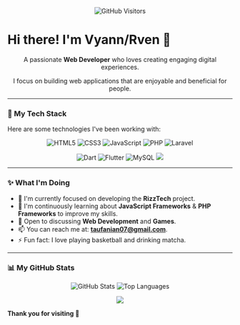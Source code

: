 <p align="center">
  <img src="https://komarev.com/ghpvc/?username=rven24&style=for-the-badge&color=orange" alt="GitHub Visitors" />
</p>

# Hi there! I'm Vyann/Rven 👋

<div align="center">
  <p>A passionate <b>Web Developer</b> who loves creating engaging digital experiences.</p>
  <p>I focus on building web applications that are enjoyable and beneficial for people.</p>
</div>

---

### 🚀 My Tech Stack

Here are some technologies I've been working with:

<p align="center">
  <img src="https://img.shields.io/badge/HTML5-E34F26?style=for-the-badge&logo=html5&logoColor=white" alt="HTML5" />
  <img src="https://img.shields.io/badge/CSS3-1572B6?style=for-the-badge&logo=css3&logoColor=white" alt="CSS3" />
  <img src="https://img.shields.io/badge/JavaScript-F7DF1E?style=for-the-badge&logo=javascript&logoColor=black" alt="JavaScript" />
  <img src="https://img.shields.io/badge/PHP-777BB4?style=for-the-badge&logo=php&logoColor=white" alt="PHP" />
  <img src="https://img.shields.io/badge/Laravel-FF2D20?style=for-the-badge&logo=laravel&logoColor=white" alt="Laravel" />
</p>
<p align="center">
  <img src="https://img.shields.io/badge/Dart-0175C2?style=for-the-badge&logo=dart&logoColor=white" alt="Dart" />
  <img src="https://img.shields.io/badge/Flutter-02569B?style=for-the-badge&logo=flutter&logoColor=white" alt="Flutter" />
  <img src="https://img.shields.io/badge/MySQL-4479A1?style=for-the-badge&logo=mysql&logoColor=white" alt="MySQL" />
  <img src="https://img.shields.io/badge/VSCode-007ACC?style=for-the-badge&logo=visual-studio-code&logoColor=white"/>
</p>

---

### ✨ What I'm Doing

- 🔭 I'm currently focused on developing the **RizzTech** project.
- 🌱 I'm continuously learning about **JavaScript Frameworks** & **PHP Frameworks** to improve my skills.
- 💬 Open to discussing **Web Development** and **Games**.
- 📫 You can reach me at: **taufanian07@gmail.com**.
- ⚡ Fun fact: I love playing basketball and drinking matcha.

---

### 📊 My GitHub Stats

<p align="center">
  <img src="https://github-readme-stats.vercel.app/api?username=rven24&show_icons=true&theme=dark&title_color=FF7F00&icon_color=FF7F00&hide_rank=true" alt="GitHub Stats" />
  <img src="https://github-readme-stats.vercel.app/api/top-langs/?username=rven24&layout=compact&theme=dark&title_color=FF7F00&icon_color=FF7F00" alt="Top Languages" />
</p>

<div align="center" style="margin-top:10px;">
  <img src="https://github-readme-streak-stats.herokuapp.com?user=vendettaa666&theme=github-dark-blue&hide_border=false" />
</div>

<p><b>Thank you for visiting 🙏</b></p>
